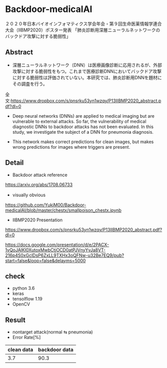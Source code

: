 # Backdoor-medicalAI
２０２０年日本バイオインフォマティクス学会年会・第９回生命医薬情報学連合大会（IIBMP2020）ポスター発表
「肺炎診断用深層ニューラルネットワークのバックドア攻撃に対する脆弱性」

## Abstract
- 深層ニューラルネットワーク（DNN）は医療画像診断に応用されるが、外部攻撃に対する脆弱性をもつ。これまで医療診断DNNにおいてバックドア攻撃に対する脆弱性は評価されていない。本研究では、肺炎診断用DNNを題材にその調査を行う。

全文:https://www.dropbox.com/s/pnsrku53yn1wzqy/P13IIBMP2020_abstract.pdf?dl=0

- Deep neural networks (DNNs) are applied to medical imaging but are vulnerable to external attacks. So far, the vulnerability of medical diagnostic DNNs to backdoor attacks has not been evaluated. In this study, we investigate the subject of a DNN for pneumonia diagnosis.

- This network makes correct predictions for clean images, but makes wrong predictions for images where triggers are present.

## Detail
- Backdoor attack reference

https://arxiv.org/abs/1708.06733


- visually obvious　

https://github.com/YukiM00/Backdoor-medicalAI/blob/master/chestx/smallpoison_chestx.ipynb

- IIBMP2020 Presentation

https://www.dropbox.com/s/pnsrku53yn1wzqy/P13IIBMP2020_abstract.pdf?dl=0

https://docs.google.com/presentation/d/e/2PACX-1vQoJAlKl0XutoxMwbCtjOCD0atPJVnyYvJa8VT-216p4S0xGclDsP6ZxLL9TXHx3oQFNw-u32Be7EQ9/pub?start=false&loop=false&delayms=5000

## check
- python 3.6
- keras 
- tensolflow 1.19
- OpenCV

## Result
- nontarget attack(normal ⇆ pneumonia)
- Error Rate[%]

|       clean data       |     backdoor data      | 
| ---------------------- | ---------------------- |
|           3.7          |          90.3          |




